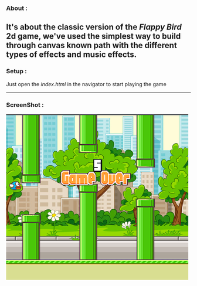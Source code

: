 ### About :

It's about the classic version of the _Flappy Bird_ 2d game, we've used the simplest way to build through canvas known path
 with the different types of effects and music effects.
---
### Setup :

Just open the _index.html_ in the navigator to start playing the game

---
### ScreenShot :

![](readme_media/flappyBird2.png)